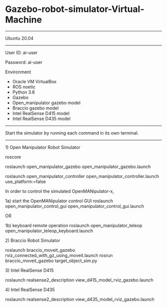 # Gazebo-robot-simulator-Virtual-Machine

***********************************************************************************************************
Ubuntu 20.04
***********************************************************************************************************
<p>
User ID: ai-user
</p>
<p>
Password: ai-user
</p>

Environment
- Oracle VM VirtualBox
- ROS noetic
- Python 3.8
- Gazebo 
- Open_manipulator gazebo model 
- Braccio gazebo model
- Intel RealSense D415 model 
- Intel RealSense D435 model 

***********************************************************************************************************
Start the simulator by running each command in its own terminal.
***********************************************************************************************************
<p>
1) Open Manipulator Robot Simulator
</p>
<p>
roscore
</p>
<p>
roslaunch open_manipulator_gazebo open_manipulator_gazebo.launch
</p>
<p>
roslaunch open_manipulator_controller open_manipulator_controller.launch use_platform:=false
</p>
<p>
In order to control the simulated OpenMANipulator-x,
</p>
<p>
	1a) start the OpenMANipulator control GUI
	roslaunch open_manipulator_control_gui open_manipulator_control_gui.launch
</p>
<p>
	OR  
</p>
<p>
	1b) keyboard remote operation
	roslaunch open_manipulator_teleop open_manipulator_teleop_keyboard.launch
</p>
<p>
2) Braccio Robot Simulator
</p>
<p>
roslaunch braccio_moveit_gazebo rviz_connected_with_gz_using_moveit.launch
rosrun braccio_moveit_gazebo target_object_sim.py
</p>
<p>
3) Intel RealSense D415
</p>
<p>
roslaunch realsense2_description view_d415_model_rviz_gazebo.launch
</p>
<p>
4) Intel RealSense D435
</p>
<p>
roslaunch realsense2_description view_d435_model_rviz_gazebo.launch
</p>
